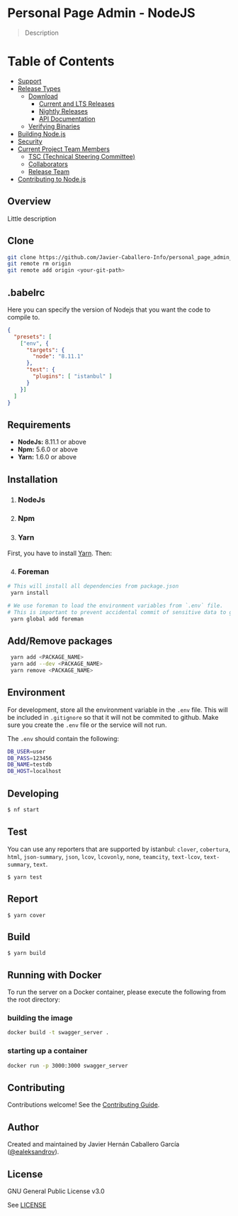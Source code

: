 # Personal Page Admin - NodeJS

> Description
# Table of Contents

-   [Support](https://github.com/nodejs/node/blob/master/README.md#support)
-   [Release Types](https://github.com/nodejs/node/blob/master/README.md#release-types)
    -   [Download](https://github.com/nodejs/node/blob/master/README.md#download)
        -   [Current and LTS Releases](https://github.com/nodejs/node/blob/master/README.md#current-and-lts-releases)
        -   [Nightly Releases](https://github.com/nodejs/node/blob/master/README.md#nightly-releases)
        -   [API Documentation](https://github.com/nodejs/node/blob/master/README.md#api-documentation)
    -   [Verifying Binaries](https://github.com/nodejs/node/blob/master/README.md#verifying-binaries)
-   [Building Node.js](https://github.com/nodejs/node/blob/master/README.md#building-nodejs)
-   [Security](https://github.com/nodejs/node/blob/master/README.md#security)
-   [Current Project Team Members](https://github.com/nodejs/node/blob/master/README.md#current-project-team-members)
    -   [TSC (Technical Steering Committee)](https://github.com/nodejs/node/blob/master/README.md#tsc-technical-steering-committee)
    -   [Collaborators](https://github.com/nodejs/node/blob/master/README.md#collaborators)
    -   [Release Team](https://github.com/nodejs/node/blob/master/README.md#release-team)
-   [Contributing to Node.js](https://github.com/nodejs/node/blob/master/README.md#contributing-to-nodejs)

## Overview

Little description

## Clone

```bash
git clone https://github.com/Javier-Caballero-Info/personal_page_admin_nodejs.git
git remote rm origin
git remote add origin <your-git-path>
```

## .babelrc

Here you can specify the version of Nodejs that you want the code to compile to. 

```json
{
  "presets": [
    ["env", {
      "targets": {
        "node": "8.11.1"
      },
      "test": {
        "plugins": [ "istanbul" ]
      }
    }]
  ]
}
```
## Requirements

* **NodeJs:** 8.11.1 or above
* **Npm:** 5.6.0 or above
* **Yarn:** 1.6.0  or above
## Installation

1. ### NodeJs
2. ### Npm
3. ### Yarn
First, you have to install [Yarn](https://yarnpkg.com/lang/en/docs/install/). Then:


4. ### Foreman

```bash
# This will install all dependencies from package.json
 yarn install
 ```
 
```bash
# We use foreman to load the environment variables from `.env` file.
# This is important to prevent accidental commit of sensitive data to github
 yarn global add foreman
```

## Add/Remove packages

```bash
 yarn add <PACKAGE_NAME>
 yarn add --dev <PACKAGE_NAME>
 yarn remove <PACKAGE_NAME>
```

## Environment

For development, store all the environment variable in the `.env` file. This will be included in `.gitignore` so that it will not be commited to github.
Make sure you create the `.env` file or the service will not run.

The `.env` should contain the following:
```bash
DB_USER=user
DB_PASS=123456
DB_NAME=testdb
DB_HOST=localhost
```

## Developing

```bash
$ nf start
```

## Test

You can use any reporters that are supported by istanbul: `clover`, `cobertura`, `html`, `json-summary`, `json`, `lcov`, `lcovonly`, `none`, `teamcity`, `text-lcov`, `text-summary`, `text`.

```
$ yarn test
```

## Report

```
$ yarn cover
```

## Build

```
$ yarn build
```

## Running with Docker

To run the server on a Docker container, please execute the following from the root directory:

### building the image
```bash
docker build -t swagger_server .
```
### starting up a container
```bash
docker run -p 3000:3000 swagger_server
```
## Contributing

Contributions welcome! See the  [Contributing Guide](https://github.com/Javier-Caballero-Info/personal_page_admin_nodejs/blob/master/CONTRIBUTING.md).

## Author

Created and maintained by Javier Hernán Caballero García ([@ealeksandrov](https://twitter.com/ealeksandrov)).

## License

GNU General Public License v3.0

See  [LICENSE](https://github.com/Javier-Caballero-Info/personal_page_admin_nodejs/blob/master/LICENSE)
<!--stackedit_data:
eyJoaXN0b3J5IjpbNjA1MjY2MTgyLDgwMjI5OTE4MV19
-->